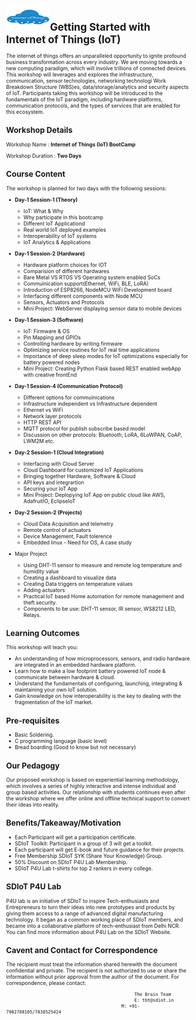 # <img src="Iot.png" height="70" width="120">Getting Started with Internet of Things (IoT)
The internet of things offers an unparalleled opportunity to ignite profound business transformation across every
industry. We are moving towards a new computing paradigm, which will involve trillions of connected
devices. This workshop will leverages and explores the infrastructure, communication, sensor
technologies, networking technologi Work Breakdown Structure (WBS)es, data/storage/analytics and security aspects of IoT. Participants taking this workshop will be introduced to the fundamentals of the IoT paradigm, including hardware
platforms, communication protocols, and the types of services that are enabled for this ecosystem.
## Workshop Details
Workshop Name      : **Internet of Things (IoT) BootCamp**

Workshop Duration  : **Two Days**
## Course Content
The workshop is planned for two days with the following sessions:
+ **Day-1 Session-1 (Theory)**
  + IoT: What & Why
  + Why participate in this bootcamp
  + Different IoT Applicationd
  + Real world IoT deployed examples
  + Interoperability of IoT systems
  + IoT Analytics & Applications
  
+ **Day-1 Session-2 (Hardware)**
  + Hardware platform choices for IOT
  + Comparision of different hardwares
  + Bare Metal VS RTOS VS Operating system enabled SoCs
  + Commuinication support(Ethernet, WiFi, BLE, LoRA)
  + Introduction of ESP8266, NodeMCU WiFi Development board
  + Interfacing different components with Node MCU
  + Sensors, Actuators and Protocols
  + Mini Project: WebServer displaying sensor data to mobile devices
  
+ **Day-1 Session-3 (Software)**
  + IoT: Firmware & OS
  + Pin Mapping and GPIOs
  + Controlling hardware by writing firmware
  + Optimizing service routines for IoT real time applications
  + Importance of deep sleep modes for IoT optimizations especially for battery powered nodes
  + Mini Project: Creating Python Flask based REST enabled webApp with creative frontEnd
  
+ **Day-1 Session-4 (Communication Protocol)**
  + Different options for commuinications
  + Infrastructure independent vs Infrastructure dependent
  + Ethernet vs WiFi
  + Network layer protocols
  + HTTP REST API
  + MQTT protocol for publish subscribe based model
  + Discussion on other protocols: Bluetooth, LoRA, 6LoWPAN, CoAP, LWM2M etc.
  
+ **Day-2 Session-1 (Cloud Integration)**
  + Interfacing with Cloud Server
  + Cloud Dashboard for customized IoT Applications 
  + Bringing together Hardware, Software & Cloud
  + API keys and integrartion
  + Securing your IoT App
  + Mini Project: Deplopying IoT App on public cloud like AWS, AdafruitIO, EclipseIoT
  
+ **Day-2 Session-2 (Projects)**
  + Cloud Data Acquisition and telemetry
  + Remote control of actuators
  + Device Management, Fault tolerence
  + Embedded linux - Need for OS, A case study

+ Major Project
  + Using DHT-11 sensor to measure and remote log temperature and humidity value
  + Creating a dashboard to visualize data
  + Creating Data triggers on temperature values
  + Adding actuators
  + Practical IoT based Home automation for remote management and theft security.
  + Components to be use: DHT-11 sensor, IR sensor, WS8212 LED, Relays.
  
## Learning Outcomes
This workshop will teach you:
+ An understanding of how microprocessors, sensors, and radio hardware are integrated in an embedded
hardware platform.
+ Learn how to make a low footprint battery powered IoT node & communicate between hardware & cloud.
+ Understand the fundamentals of configuring, launching, integrating & maintaining your own IoT solution.
+ Gain knowledge on how interoperability is the key to dealing with the fragmentation of the IoT market.
## Pre-requisites
+ Basic Soldering.
+ C programming language (basic level)
+ Bread boarding (Good to know but not necessary)
## Our Pedagogy
Our proposed workshop is based on experiential learning methodology, which involves a series of highly interactive and intense individual and group based activities. Our relationship with students continues even after the workshop where we offer online and offline technical support to convert their ideas into reality.
## Benefits/Takeaway/Motivation
+ Each Participant will get a participation certificate.
+ SDIoT Toolkit: Participant in a group of 3 will get a toolkit.
+ Each participant will get E-book and future guidance for their projects.
+ Free Membership SDIoT SYK (Share Your Knowledge) Group.
+ 50% Discount on SDIoT P4U Lab Membership.
+ SDIoT P4U Lab t-shirts for top 2 rankers in every college.
## SDIoT P4U Lab
P4U lab is an initiative of SDIoT to inspire Tech-enthusiasts and Entrepreneurs to turn their ideas into new prototypes and products by giving them access to a range of advanced digital manufacturing technology. It began as a common working place of SDIoT members, and became into a collaborative platform of tech-enthusiast from Delhi NCR. You can find more information about P4U Lab on the SDIoT Website.
## Cavent and Contact for Correspondence
The recipient must treat the information shared herewith the document confidential and private. The recipient is not authorized to use or share the information without prior approval from the author of the document. For correspondence, please contact:
                                                     
                                                     The Brain Team
                                                     E: tbt@sdiot.in
                                                M: +91-7982788105/7838525424
                                                      

